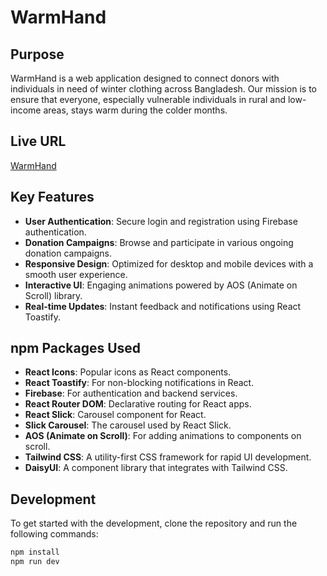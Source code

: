 # WarmHand

## Purpose
WarmHand is a web application designed to connect donors with individuals in need of winter clothing across Bangladesh. Our mission is to ensure that everyone, especially vulnerable individuals in rural and low-income areas, stays warm during the colder months.

## Live URL
[WarmHand ](https://warmhands.netlify.app/) 

## Key Features
- **User Authentication**: Secure login and registration using Firebase authentication.
- **Donation Campaigns**: Browse and participate in various ongoing donation campaigns.
- **Responsive Design**: Optimized for desktop and mobile devices with a smooth user experience.
- **Interactive UI**: Engaging animations powered by AOS (Animate on Scroll) library.
- **Real-time Updates**: Instant feedback and notifications using React Toastify.

## npm Packages Used
- **React Icons**: Popular icons as React components.
- **React Toastify**: For non-blocking notifications in React.
- **Firebase**: For authentication and backend services.
- **React Router DOM**: Declarative routing for React apps.
- **React Slick**: Carousel component for React.
- **Slick Carousel**: The carousel used by React Slick.
- **AOS (Animate on Scroll)**: For adding animations to components on scroll.
- **Tailwind CSS**: A utility-first CSS framework for rapid UI development.
- **DaisyUI**: A component library that integrates with Tailwind CSS.

## Development
To get started with the development, clone the repository and run the following commands:

```bash
npm install
npm run dev
```
